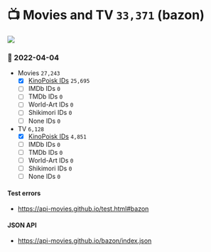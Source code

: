# :tv: Movies and TV `33,371` (bazon)

<a href="https://API-Movies.github.io"><img src="https://API-Movies.github.io/banner.png?cache"></a>

### :date: 2022-04-04
- Movies `27,243`
  - [x] <a href="https://API-Movies.github.io/bazon/movie_kinopoisk_ids.json">KinoPoisk IDs</a> `25,695`
  - [ ] IMDb IDs `0`
  - [ ] TMDb IDs `0`
  - [ ] World-Art IDs `0`
  - [ ] Shikimori IDs `0`
  - [ ] None IDs `0`
- TV `6,128`
  - [x] <a href="https://API-Movies.github.io/bazon/tv_kinopoisk_ids.json">KinoPoisk IDs</a> `4,851`
  - [ ] IMDb IDs `0`
  - [ ] TMDb IDs `0`
  - [ ] World-Art IDs `0`
  - [ ] Shikimori IDs `0`
  - [ ] None IDs `0`
#### Test errors
- <a href='https://api-movies.github.io/test.html#bazon'>https://api-movies.github.io/test.html#bazon</a>
#### JSON API
- <a href='https://api-movies.github.io/bazon/index.json'>https://api-movies.github.io/bazon/index.json</a>
